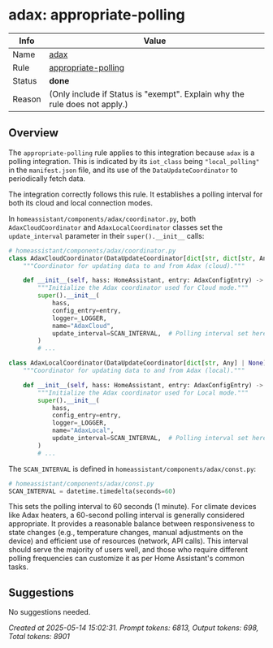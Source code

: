 # adax: appropriate-polling

| Info   | Value                                                                    |
|--------|--------------------------------------------------------------------------|
| Name   | [adax](https://www.home-assistant.io/integrations/adax/) |
| Rule   | [appropriate-polling](https://developers.home-assistant.io/docs/core/integration-quality-scale/rules/appropriate-polling)                                                     |
| Status | **done**                                       |
| Reason | (Only include if Status is "exempt". Explain why the rule does not apply.) |

## Overview

The `appropriate-polling` rule applies to this integration because `adax` is a polling integration. This is indicated by its `iot_class` being `"local_polling"` in the `manifest.json` file, and its use of the `DataUpdateCoordinator` to periodically fetch data.

The integration correctly follows this rule. It establishes a polling interval for both its cloud and local connection modes.

In `homeassistant/components/adax/coordinator.py`, both `AdaxCloudCoordinator` and `AdaxLocalCoordinator` classes set the `update_interval` parameter in their `super().__init__` calls:

```python
# homeassistant/components/adax/coordinator.py
class AdaxCloudCoordinator(DataUpdateCoordinator[dict[str, dict[str, Any]]]):
    """Coordinator for updating data to and from Adax (cloud)."""

    def __init__(self, hass: HomeAssistant, entry: AdaxConfigEntry) -> None:
        """Initialize the Adax coordinator used for Cloud mode."""
        super().__init__(
            hass,
            config_entry=entry,
            logger=_LOGGER,
            name="AdaxCloud",
            update_interval=SCAN_INTERVAL,  # Polling interval set here
        )
        # ...

class AdaxLocalCoordinator(DataUpdateCoordinator[dict[str, Any] | None]):
    """Coordinator for updating data to and from Adax (local)."""

    def __init__(self, hass: HomeAssistant, entry: AdaxConfigEntry) -> None:
        """Initialize the Adax coordinator used for Local mode."""
        super().__init__(
            hass,
            config_entry=entry,
            logger=_LOGGER,
            name="AdaxLocal",
            update_interval=SCAN_INTERVAL,  # Polling interval set here
        )
        # ...
```

The `SCAN_INTERVAL` is defined in `homeassistant/components/adax/const.py`:
```python
# homeassistant/components/adax/const.py
SCAN_INTERVAL = datetime.timedelta(seconds=60)
```
This sets the polling interval to 60 seconds (1 minute). For climate devices like Adax heaters, a 60-second polling interval is generally considered appropriate. It provides a reasonable balance between responsiveness to state changes (e.g., temperature changes, manual adjustments on the device) and efficient use of resources (network, API calls). This interval should serve the majority of users well, and those who require different polling frequencies can customize it as per Home Assistant's common tasks.

## Suggestions

No suggestions needed.

_Created at 2025-05-14 15:02:31. Prompt tokens: 6813, Output tokens: 698, Total tokens: 8901_
